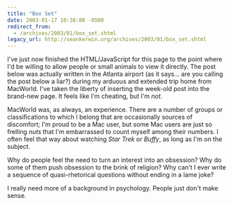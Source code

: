 ```yaml
---
title: "Box Set"
date: 2003-01-17 10:38:00 -0500
redirect_from:
  - /archives/2003/01/box_set.shtml
legacy_url: http://seankerwin.org/archives/2003/01/box_set.shtml
---
```

<p>I've just now finished the HTML/JavaScript for this page to the point where I'd be willing to allow people or small animals to view it directly.  The post below was actually written in the Atlanta airport (as it says... are you calling the post below a liar?) during my arduous and extended trip home from MacWorld.  I've taken the liberty of inserting the week-old post into the brand-new page.  It feels like I'm cheating, but I'm <i>not</i>.</p>

<p>MacWorld was, as always, an experience.  There are a number of groups or classifications to which I belong that are occasionally sources of discomfort; I'm proud to be a Mac user, but some Mac users are just so frelling <i>nuts</i> that I'm embarrassed to count myself among their numbers.  I often feel that way about watching <i>Star Trek</i> or <i>Buffy</i>, as long as I'm on the subject.</p>

<p>Why do people feel the need to turn an interest into an obsession?  Why do some of them push obsession to the brink of religion?  Why can't I ever write a sequence of quasi-rhetorical questions without ending in a lame joke?</p>

<p>I really need more of a background in psychology.  People just don't make sense.</p>
